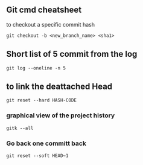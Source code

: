 ## Git cmd cheatsheet 

to checkout a specific commit hash
```
git checkout -b <new_branch_name> <sha1>
```
## Short list of 5 commit from the log 
```
git log --oneline -n 5
```

## to link the deattached Head
```
git reset --hard HASH-CODE
```
### graphical view of the project history
```
gitk --all
```

### Go back one committ back 
```
git reset --soft HEAD~1
```
